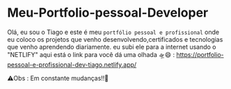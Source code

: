 # Meu-Portfolio-pessoal-Developer
Olá, eu sou o Tiago e este é meu `portfólio pessoal e profissional` onde eu coloco os projetos que venho desenvolvendo,certificados e tecnologias que venho aprendendo diariamente. 
eu subi ele para a internet usando o "NETLIFY"
aqui está o link para você dá uma olhada 🛸😄 : https://portfolio-pessoal-e-profissional-dev-tiago.netlify.app/


⚠️Obs : Em constante mudanças!!🔄
